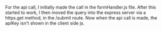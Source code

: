 For the api call, I initially made the call in the formHandler.js file. After this started to work, I then moved the query into the express server via a https.get method, in the /submit route. Now when the api call is made, the apiKey isn't shown in the client side js. 

> 
